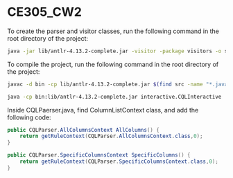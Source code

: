 # CE305_CW2

To create the parser and visitor classes, run the following command in the root directory of the project:
```bash
java -jar lib/antlr-4.13.2-complete.jar -visitor -package visitors -o src/visitors CQL.g4
```

To compile the project, run the following command in the root directory of the project:
```bash
javac -d bin -cp lib/antlr-4.13.2-complete.jar $(find src -name "*.java")

java -cp bin:lib/antlr-4.13.2-complete.jar interactive.CQLInteractive
```




Inside CQLPaerser.java, find ColumnListContext class, and add the following code:
```java
public CQLParser.AllColumnsContext AllColumns() {
    return getRuleContext(CQLParser.AllColumnsContext.class,0);
}

public CQLParser.SpecificColumnsContext SpecificColumns() {
    return getRuleContext(CQLParser.SpecificColumnsContext.class,0);
}

```

